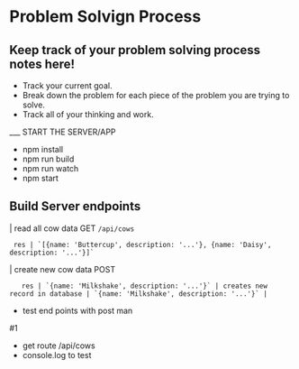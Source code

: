 # Problem Solvign Process

## Keep track of your problem solving process notes here!

- Track your current goal.
- Break down the problem for each piece of the problem you are trying to solve.
- Track all of your thinking and work.

___ START THE SERVER/APP
- npm install
- npm run build
- npm run watch
- npm start

## Build Server endpoints

| read all cow data
    GET
     `/api/cows`

     res | `[{name: 'Buttercup', description: '...'}, {name: 'Daisy', description: '...'}]`

| create new cow data
     POST

       res | `{name: 'Milkshake', description: '...'}` | creates new record in database | `{name: 'Milkshake', description: '...'}` |


- test end points with post man

#1
- get route /api/cows
- console.log to test